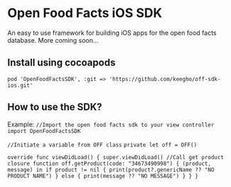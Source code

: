 # Open Food Facts iOS SDK
An easy to use framework for building iOS apps for the open food facts database.
More coming soon...
## Install using cocoapods
`pod 'OpenFoodFactsSDK', :git => 'https://github.com/keegho/off-sdk-ios.git'`
## How to use the SDK?
Example:
`//Import the open food facts sdk to your view controller`
`import OpenFoodFactsSDK`

`//Initiate a variable from OFF class`
`private let off = OFF()`

`override func viewDidLoad() {
    super.viewDidLoad()
    //Call get product closure function
    off.getProduct(code: "34673490998") { (product, message) in
            if product != nil {
                print(product?.genericName ?? "NO PRODUCT NAME")
            } else {
                print(message ?? "NO MESSAGE")
            }
        }
}`

